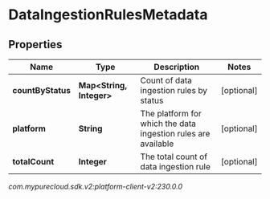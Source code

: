 # DataIngestionRulesMetadata


## Properties

| Name | Type | Description | Notes |
| ------------ | ------------- | ------------- | ------------- |
| **countByStatus** | **Map&lt;String, Integer&gt;** | Count of data ingestion rules by status |  [optional] |
| **platform** | **String** | The platform for which the data ingestion rules are available |  [optional] |
| **totalCount** | **Integer** | The total count of data ingestion rule |  [optional] |




_com.mypurecloud.sdk.v2:platform-client-v2:230.0.0_
